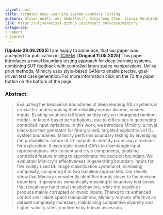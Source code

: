 ```yaml
---
layout: post
title: Targeted Deep Learning System Boundary Testing
authors: Oliver Weißl, Amr Abdellatif, Xingcheng Chen, Giorgi Merabishvili, Vincenzo Riccio, Severin Kacianka, Andrea Stocco
link: https://oliverweissl.github.io/project_showcase/mimicry
categories:
- papers
- journal
---
```

**[Update 28.09.2025]**  I am happy to announce, that our paper was accepted for publication in [TOSEM](https://dl.acm.org/journal/tosem).
**[Original 11.05.2025]** This paper introduces a novel boundary testing approach for deep learning systems, combining SUT feedback with controlled latent space manipulations. Unlike prior methods, Mimicry uses style-based GANs to enable precise, goal-driven test case generation.
For more information click on the *To the paper* button on the bottom of the page.
### Abstract:

> Evaluating the behavioral boundaries of deep learning (DL) systems is crucial for understanding their reliability across diverse, unseen inputs. Existing solutions fall short as they rely on untargeted random, model- or latent-based perturbations, due to difficulties in generating controlled input variations. In this work, we introduce Mimicry, a novel black-box test generator for fine-grained, targeted exploration of DL system boundaries. Mimicry performs boundary testing by leveraging the probabilistic nature of DL outputs to identify promising directions for exploration. It uses style-based GANs to disentangle input representations into content and style components, enabling controlled feature mixing to approximate the decision boundary. We evaluated Mimicry's effectiveness in generating boundary inputs for five widely used DL image classification systems of increasing complexity, comparing it to two baseline approaches. Our results show that Mimicry consistently identifies inputs closer to the decision boundary. It generates semantically meaningful boundary test cases that reveal new functional (mis)behaviors, while the baselines produce mainly corrupted or invalid inputs. Thanks to its enhanced control over latent space manipulations, Mimicry remains effective as dataset complexity increases, maintaining competitive diversity and higher validity rates, confirmed by human assessors.